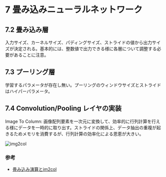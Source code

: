 # 7 畳み込みニューラルネットワーク

## 7.2 畳み込み層

入力サイズ、カーネルサイズ、パディングサイズ、ストライドの値から出力サイズが決定される。基本的には、整数値で出力できる様に各層について調整する必要があることに注意。

## 7.3 プーリング層

学習するパラメータが存在し無い。プーリングのウィンドウサイズとストライドはハイパーパラメータ。

## 7.4 Convolution/Pooling レイヤの実装

Image To Column: 画像配列要素を一次元に変換して、効率的に行列計算を行える様にデータを一時的に取り出す。ストライドの関係上、データ抽出の重複が起きるためメモリを消費するが、行列計算の効率化による恩恵が大きい。

![img2col](https://qiita-user-contents.imgix.net/https%3A%2F%2Fqiita-image-store.s3.ap-northeast-1.amazonaws.com%2F0%2F299928%2F63062447-0d72-7e71-93b1-a978de00ea79.png?ixlib=rb-1.2.2&auto=format&gif-q=60&q=75&w=1400&fit=max&s=37bf20b92187d4bc787d3d6a9803f52f)

### 参考
* [畳み込み演算とim2col](https://qiita.com/nishiha/items/540db2e4eef66ed567da)
